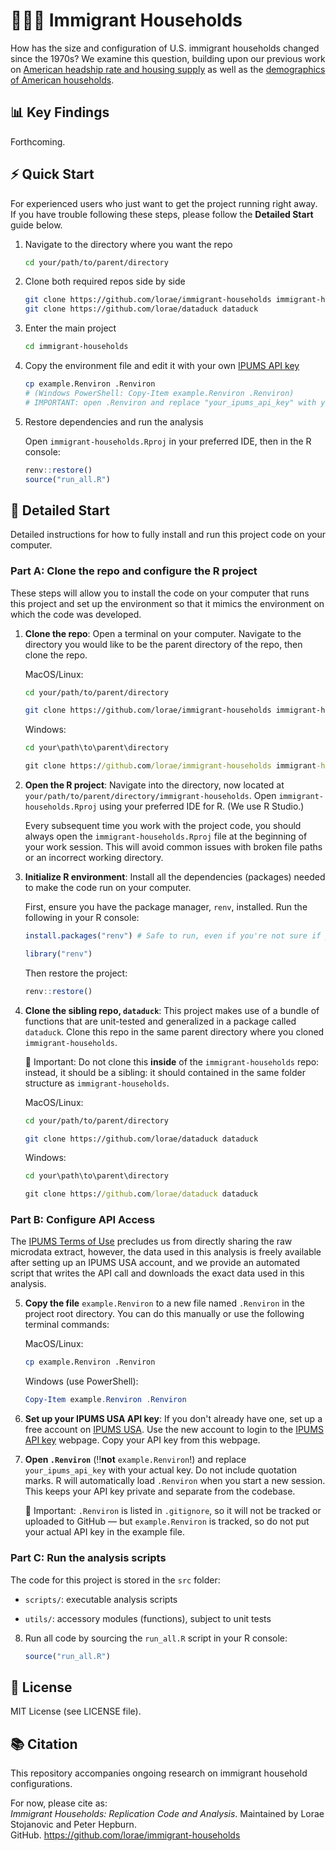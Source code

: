 # 👨‍👩‍👧 Immigrant Households
How has the size and configuration of U.S. immigrant households changed since the 1970s? We examine
this question, building upon our previous work on [American headship rate and housing supply](https://github.com/lorae/american-housing-shortfalls) as
well as the [demographics of American households](https://github.com/lorae/household-size-demographics). 

## 📊 Key Findings
Forthcoming.

## ⚡ Quick Start
For experienced users who just want to get the project running right away. If you
have trouble following these steps, please follow the **Detailed Start** guide below.

1. Navigate to the directory where you want the repo

    ```bash
    cd your/path/to/parent/directory
    ```

2. Clone both required repos side by side

    ```bash
    git clone https://github.com/lorae/immigrant-households immigrant-households
    git clone https://github.com/lorae/dataduck dataduck
    ```

3. Enter the main project

    ```bash
    cd immigrant-households
    ```

4. Copy the environment file and edit it with your own [IPUMS API key](https://account.ipums.org/api_keys)

    ```bash
    cp example.Renviron .Renviron
    # (Windows PowerShell: Copy-Item example.Renviron .Renviron)
    # IMPORTANT: open .Renviron and replace "your_ipums_api_key" with your actual key
    ```

5. Restore dependencies and run the analysis

    Open `immigrant-households.Rproj` in your preferred IDE, then in the R console:
    
    ```r
    renv::restore()
    source("run_all.R")
    ```
    


## 📎 Detailed Start
Detailed instructions for how to fully install and run this project code on your computer.

###  Part A: Clone the repo and configure the R project

These steps will allow you to install the code on your computer that runs this project and set up the environment so that it mimics the environment on which the code was developed.

1. **Clone the repo**: Open a terminal on your computer. Navigate to the directory you would like to be the parent directory of the repo, then clone the repo.

    MacOS/Linux:
    
    ```bash
    cd your/path/to/parent/directory
    ```
    ```bash
    git clone https://github.com/lorae/immigrant-households immigrant-households
    ```
    
    Windows:
    
    ```cmd
    cd your\path\to\parent\directory
    ```
    ```cmd
    git clone https://github.com/lorae/immigrant-households immigrant-households
    ```

2. **Open the R project**: Navigate into the directory, now located at `your/path/to/parent/directory/immigrant-households`.
Open `immigrant-households.Rproj` using your preferred IDE for R. (We use R Studio.)

    Every subsequent time you work with the project code, you should always open the `immigrant-households.Rproj` file
    at the beginning of your work session. This will avoid common issues with broken file paths or an incorrect working directory.

3. **Initialize R environment**: Install all the dependencies (packages) needed to make the code run on your computer.

    First, ensure you have the package manager, `renv`, installed. Run the following in your R console:
    
    ```r
    install.packages("renv") # Safe to run, even if you're not sure if you already have renv
    ```
    ```r
    library("renv")
    ```
    
    Then restore the project:
    
    ```r
    renv::restore()
    ```

4. **Clone the sibling repo, `dataduck`**: This project makes use of a bundle of functions that are unit-tested
and generalized in a package called `dataduck`. Clone this repo in the same parent directory where you cloned 
`immigrant-households`.

    🛑 Important: Do not clone this **inside** of the `immigrant-households` repo: instead, it should be a 
    sibling: it should contained in the same folder structure as `immigrant-households`.

    MacOS/Linux:
    
    ```bash
    cd your/path/to/parent/directory
    ```
    ```bash
    git clone https://github.com/lorae/dataduck dataduck
    ```
    
    Windows:
    
    ```cmd
    cd your\path\to\parent\directory
    ```
    ```cmd
    git clone https://github.com/lorae/dataduck dataduck
    ```
    
###  Part B: Configure API Access

The [IPUMS Terms of Use](https://www.ipums.org/about/terms) precludes us from directly sharing the raw microdata extract, however,
the data used in this analysis is freely available after setting up an IPUMS USA account, and we provide an automated script that 
writes the API call and downloads the exact data used in this analysis. 

5. **Copy the file** `example.Renviron` to a new file named `.Renviron` in the project root directory. 
You can do this manually or use the following terminal commands:

    MacOS/Linux:
    
    ```bash
    cp example.Renviron .Renviron
    ```
    
    Windows (use PowerShell):
    
    ```ps1
    Copy-Item example.Renviron .Renviron
    ```
    
6. **Set up your IPUMS USA API key**: If you don't already have one, set up a free account on 
[IPUMS USA](https://uma.pop.umn.edu/usa/user/new). Use the new account to login to the 
[IPUMS API key](https://account.ipums.org/api_keys) webpage. Copy your API key from this webpage.

7. **Open `.Renviron`** (‼️**not** `example.Renviron`!) and replace `your_ipums_api_key` with your actual key.  Do not include quotation marks. 
R will automatically load `.Renviron` when you start a new session. This keeps your API key private and separate 
from the codebase.

    🛑 Important: `.Renviron` is listed in `.gitignore`, so it will not be tracked or uploaded to GitHub — but `example.Renviron` is tracked, so do not put your actual API key in the example file.

### Part C: Run the analysis scripts

The code for this project is stored in the `src` folder:

- `scripts/`: executable analysis scripts

- `utils/`: accessory modules (functions), subject to unit tests

8. Run all code by sourcing the `run_all.R` script in your R console:

    ```r
    source("run_all.R")
    ```
    


## 📜 License
MIT License (see LICENSE file).

## 📚 Citation
This repository accompanies ongoing research on immigrant household configurations. 

For now, please cite as:  
*Immigrant Households: Replication Code and Analysis*. Maintained by Lorae Stojanovic and Peter Hepburn.  
GitHub. https://github.com/lorae/immigrant-households